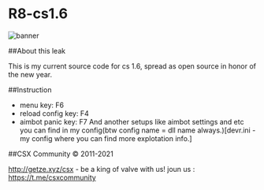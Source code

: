 # R8-cs1.6
![banner](https://imgur.com/pNEgcgY)

##About this leak

This is my current source code for cs 1.6, spread as open source in honor of the new year.

##Instruction

* menu key: 		F6
* reload config key: 	F4
* aimbot panic key: 	F7
And another setups like aimbot settings and etc you can find in my config(btw config name = dll name always.)[devr.ini - my config where you can find more explotation info.]

##CSX Community © 2011-2021

http://getze.xyz/csx - be a king of valve with us!
joun us : https://t.me/csxcommunity

